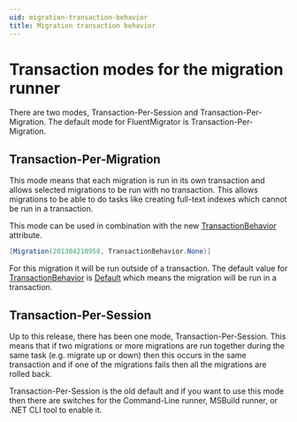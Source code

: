 ```yaml
---
uid: migration-transaction-behavior
title: Migration transaction behavior
---
```


# Transaction modes for the migration runner

There are two modes, Transaction-Per-Session and Transaction-Per-Migration. The default mode for FluentMigrator is Transaction-Per-Migration.

## Transaction-Per-Migration ##

This mode means that each migration is run in its own transaction and allows selected migrations to be run with no transaction. This allows migrations to be able to do tasks like creating full-text indexes which cannot be run in a transaction.

This mode can be used in combination with the new [TransactionBehavior](xref:FluentMigrator.TransactionBehavior) attribute.

```cs
[Migration(201304210958, TransactionBehavior.None)]
```

For this migration it will be run outside of a transaction. The default value for [TransactionBehavior](xref:FluentMigrator.TransactionBehavior) is [Default](xref:FluentMigrator.TransactionBehavior.Default) which means the migration will be run in a transaction.

## Transaction-Per-Session ##

Up to this release, there has been one mode, Transaction-Per-Session. This means that if two migrations or more migrations are run together during the same task (e.g. migrate up or down) then this occurs in the same transaction and if one of the migrations fails then all the migrations are rolled back.

Transaction-Per-Session is the old default and if you want to use this mode then there are switches for the Command-Line runner, MSBuild runner, or .NET CLI tool to enable it.
